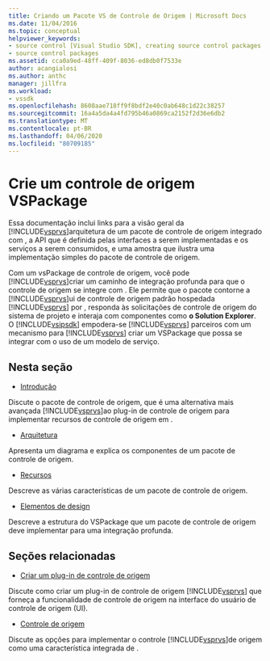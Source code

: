 ```yaml
---
title: Criando um Pacote VS de Controle de Origem | Microsoft Docs
ms.date: 11/04/2016
ms.topic: conceptual
helpviewer_keywords:
- source control [Visual Studio SDK], creating source control packages
- source control packages
ms.assetid: cca0a9ed-48ff-409f-8036-ed8db0f7533e
author: acangialosi
ms.author: anthc
manager: jillfra
ms.workload:
- vssdk
ms.openlocfilehash: 8608aae718ff9f8bdf2e40c0ab648c1d22c38257
ms.sourcegitcommit: 16a4a5da4a4fd795b46a0869ca2152f2d36e6db2
ms.translationtype: MT
ms.contentlocale: pt-BR
ms.lasthandoff: 04/06/2020
ms.locfileid: "80709185"
---
```

# <a name="create-a-source-control-vspackage"></a>Crie um controle de origem VSPackage
Essa documentação inclui links para a visão geral da [!INCLUDE[vsprvs](../../code-quality/includes/vsprvs_md.md)]arquitetura de um pacote de controle de origem integrado com , a API que é definida pelas interfaces a serem implementadas e os serviços a serem consumidos, e uma amostra que ilustra uma implementação simples do pacote de controle de origem.

 Com um vsPackage de controle de origem, você pode [!INCLUDE[vsprvs](../../code-quality/includes/vsprvs_md.md)]criar um caminho de integração profunda para que o controle de origem se integre com . Ele permite que o pacote contorne a [!INCLUDE[vsprvs](../../code-quality/includes/vsprvs_md.md)]ui de controle de origem padrão hospedada [!INCLUDE[vsprvs](../../code-quality/includes/vsprvs_md.md)] por , responda às solicitações de controle de origem do sistema de projeto e interaja com componentes como **o Solution Explorer**. O [!INCLUDE[vsipsdk](../../extensibility/includes/vsipsdk_md.md)] empodera-se [!INCLUDE[vsprvs](../../code-quality/includes/vsprvs_md.md)] parceiros com um mecanismo para [!INCLUDE[vsprvs](../../code-quality/includes/vsprvs_md.md)] criar um VSPackage que possa se integrar com o uso de um modelo de serviço.

## <a name="in-this-section"></a>Nesta seção
- [Introdução](../../extensibility/internals/getting-started-with-source-control-vspackages.md)

 Discute o pacote de controle de origem, que é uma alternativa mais avançada [!INCLUDE[vsprvs](../../code-quality/includes/vsprvs_md.md)]ao plug-in de controle de origem para implementar recursos de controle de origem em .

- [Arquitetura](../../extensibility/internals/source-control-vspackage-architecture.md)

 Apresenta um diagrama e explica os componentes de um pacote de controle de origem.

- [Recursos](../../extensibility/internals/source-control-vspackage-features.md)

 Descreve as várias características de um pacote de controle de origem.

- [Elementos de design](../../extensibility/internals/source-control-vspackage-design-elements.md)

 Descreve a estrutura do VSPackage que um pacote de controle de origem deve implementar para uma integração profunda.

## <a name="related-sections"></a>Seções relacionadas
- [Criar um plug-in de controle de origem](../../extensibility/internals/creating-a-source-control-plug-in.md)

 Discute como criar um plug-in de controle de origem [!INCLUDE[vsprvs](../../code-quality/includes/vsprvs_md.md)] que forneça a funcionalidade de controle de origem na interface do usuário de controle de origem (UI).

- [Controle de origem](../../extensibility/internals/source-control.md)

 Discute as opções para implementar o controle [!INCLUDE[vsprvs](../../code-quality/includes/vsprvs_md.md)]de origem como uma característica integrada de .
